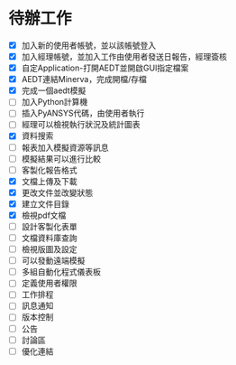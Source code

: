 # 待辦工作

* [x] 加入新的使用者帳號，並以該帳號登入
* [x] 加入經理帳號，並加入工作由使用者發送日報告，經理簽核
* [x] 自定Application-打開AEDT並開啟GUI指定檔案
* [x] AEDT連結Minerva，完成開檔/存檔
* [x] 完成一個aedt模擬
* [ ] 加入Python計算機
* [ ] 插入PyANSYS代碼，由使用者執行
* [ ] 經理可以檢視執行狀況及統計圖表
* [x] 資料搜索
* [ ] 報表加入模擬資源等訊息
* [ ] 模擬結果可以進行比較
* [ ] 客製化報告格式
* [x] 文檔上傳及下載
* [x] 更改文件並改變狀態
* [x] 建立文件目錄
* [x] 檢視pdf文檔
* [ ] 設計客製化表單
* [ ] 文檔資料庫查詢
* [ ] 檢視版圖及設定
* [ ] 可以發動遠端模擬
* [ ] 多組自動化程式儀表板
* [ ] 定義使用者權限
* [ ] 工作排程
* [ ] 訊息通知
* [ ] 版本控制
* [ ] 公告
* [ ] 討論區
* [ ] 優化連結
